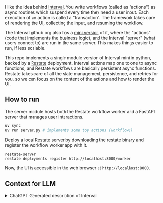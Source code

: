 I like the idea behind [Interval](https://interval.com/). You write workflows (called as "actions") as async routines which suspend every time they need a user input. Each execution of an action is called a "transaction". The framework takes care of rendering the UI, collecting the input, and resuming the workflow. 

The Interval github org also has a [mini version](https://github.com/interval/mini/) of it, where the "actions" (code that implements the business logic), and the Interval "server" (what users connect to) are run in the same server. This makes things easier to run, if less scalable. 

This repo implements a single module version of Interval mini in python, backed by a [Restate](https://restate.dev/) deployment. Interval actions map one to one to async functions, and Restate workflows are basically persistent async functions. Restate takes care of all the state management, persistence, and retries for you, so we can focus on the content of the actions and how to render the UI.

## How to run

The server module hosts both the Restate workflow worker and a FastAPI server that manages user interactions. 

```bash
uv sync
uv run server.py # implements some toy actions (workflows)
```

Deploy a local Restate server by downloading the restate binary and register the workflow worker app with it. 

```bash
restate-server
restate deployments register http://localhost:8000/worker
```

Now, the UI is accessible in the web browser at `http://localhost:8000`.

## Context for LLM

<details>
<summary>ChatGPT Generated description of Interval</summary>

Interval is a framework for building internal tools and operational workflows that allows developers to create interactive, multi-step processes using code rather than drag-and-drop interfaces. The key aspects of Interval's approach are:

The framework provides a set of pre-built UI components and interactive elements that can be composed programmatically. These include:
- Form inputs (text fields, selects, file uploads, etc.)
- Data display components (tables, charts, JSON viewers)
- Interactive elements (confirmation dialogs, action buttons)
- Layout components for organizing information

Rather than building static pages, developers create "actions" - interactive procedures that can request input from users, display information, and execute backend logic in a defined sequence. The framework handles the state management and UI rendering automatically.

A typical Interval action might:
1. Display a form to collect initial parameters
2. Make API calls or database queries based on that input
3. Show the results in a table
4. Allow selecting rows for further processing
5. Confirm dangerous operations
6. Execute final changes and show success/failure states

The framework manages the execution flow, allowing actions to pause and wait for user input before continuing. This creates an interactive, wizard-like experience where complex operations can be broken down into clear steps.

Interval also provides:
- Authentication and user management
- Logging of all actions and their outcomes
- The ability to schedule actions to run on a recurring basis
- A dashboard to browse and execute available actions
- Role-based access control to restrict who can run specific actions

The core philosophy is that internal tools should be built with the same engineering practices as production code - version control, testing, code review, etc. - while still providing a polished user experience. This contrasts with no-code tools that prioritize rapid development but can be limiting and hard to maintain as requirements grow more complex.

By using code, developers can:
- Implement complex business logic
- Interface directly with existing services and databases
- Handle edge cases and errors gracefully
- Maintain consistency with other backend systems
- Leverage existing development workflows
- Create reusable components and utilities

This design makes Interval particularly well-suited for operations that:
- Require significant business logic or data processing
- Need to integrate with multiple systems
- Have complex validation or authorization requirements
- Would benefit from being broken into discrete steps
- Need to be maintainable by engineers long-term

The framework essentially provides the infrastructure layer (state management, UI rendering, authentication, etc.) while letting developers focus on implementing the actual business logic in a natural, programmatic way.
</details>